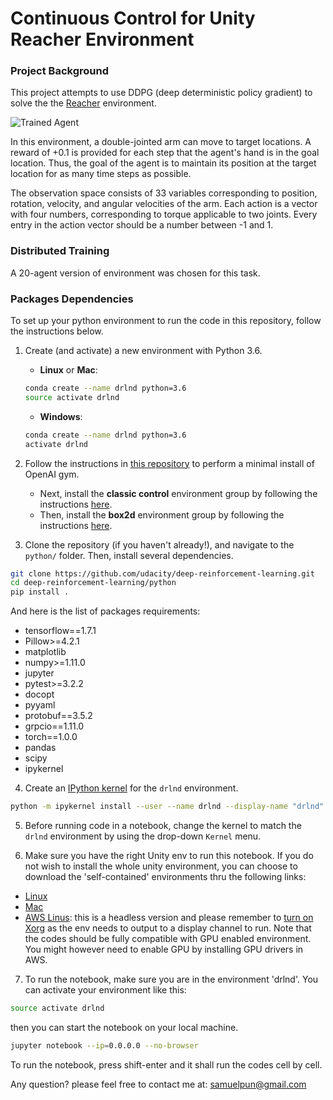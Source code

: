 [//]: # (Image References)

[image1]: http://i634.photobucket.com/albums/uu63/chihoxtra/reacher_final_20agents_38score_zpsks9w18yb.gif "Trained Agent"

# Continuous Control for Unity Reacher Environment

### Project Background

This project attempts to use DDPG (deep deterministic policy gradient) to solve the the [Reacher](https://github.com/Unity-Technologies/ml-agents/blob/master/docs/Learning-Environment-Examples.md#reacher) environment.

![Trained Agent][image1]

In this environment, a double-jointed arm can move to target locations. A reward of +0.1 is provided for each step that the agent's hand is in the goal location. Thus, the goal of the agent is to maintain its position at the target location for as many time steps as possible.

The observation space consists of 33 variables corresponding to position, rotation, velocity, and angular velocities of the arm. Each action is a vector with four numbers, corresponding to torque applicable to two joints. Every entry in the action vector should be a number between -1 and 1.

### Distributed Training

A 20-agent version of environment was chosen for this task.  

### Packages Dependencies

To set up your python environment to run the code in this repository, follow the instructions below.

1. Create (and activate) a new environment with Python 3.6.

	- __Linux__ or __Mac__:
	```bash
	conda create --name drlnd python=3.6
	source activate drlnd
	```
	- __Windows__:
	```bash
	conda create --name drlnd python=3.6
	activate drlnd
	```

2. Follow the instructions in [this repository](https://github.com/openai/gym) to perform a minimal install of OpenAI gym.  
	- Next, install the **classic control** environment group by following the instructions [here](https://github.com/openai/gym#classic-control).
	- Then, install the **box2d** environment group by following the instructions [here](https://github.com/openai/gym#box2d).

3. Clone the repository (if you haven't already!), and navigate to the `python/` folder.  Then, install several dependencies.
```bash
git clone https://github.com/udacity/deep-reinforcement-learning.git
cd deep-reinforcement-learning/python
pip install .
```
And here is the list of packages requirements:
- tensorflow==1.7.1
- Pillow>=4.2.1
- matplotlib
- numpy>=1.11.0
- jupyter
- pytest>=3.2.2
- docopt
- pyyaml
- protobuf==3.5.2
- grpcio==1.11.0
- torch==1.0.0
- pandas
- scipy
- ipykernel

4. Create an [IPython kernel](http://ipython.readthedocs.io/en/stable/install/kernel_install.html) for the `drlnd` environment.  
```bash
python -m ipykernel install --user --name drlnd --display-name "drlnd"
```

5. Before running code in a notebook, change the kernel to match the `drlnd` environment by using the drop-down `Kernel` menu.

6. Make sure you have the right Unity env to run this notebook. If you do not wish to install the whole unity environment, you can choose to download the 'self-contained' environments thru the following links:
- [Linux](https://s3-us-west-1.amazonaws.com/udacity-drlnd/P2/Reacher/Reacher_Linux.zip)
- [Mac](https://s3-us-west-1.amazonaws.com/udacity-drlnd/P2/Reacher/Reacher.app.zip)
- [AWS Linus](https://s3-us-west-1.amazonaws.com/udacity-drlnd/P2/Reacher/Reacher_Linux_NoVis.zip): this is a headless version and please remember to [turn on Xorg](https://github.com/Unity-Technologies/ml-agents/blob/master/docs/Training-on-Amazon-Web-Service.md) as the env needs to output to a display channel to run. Note that the codes should be fully compatible with GPU enabled environment. You might however need to enable GPU by installing GPU drivers in AWS.

7. To run the notebook, make sure you are in the environment 'drlnd'. You can activate your environment like this:
```bash
source activate drlnd
```
then you can start the notebook on your local machine.
```bash
jupyter notebook --ip=0.0.0.0 --no-browser
```
To run the notebook, press shift-enter and it shall run the codes cell by cell.

Any question? please feel free to contact me at: [samuelpun@gmail.com](mailto:samuelpun@gmail.com)
